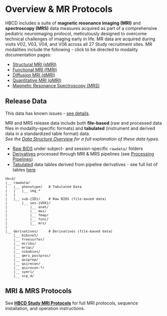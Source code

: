 
# Overview & MR Protocols

HBCD includes a suite of **magnetic resonance imaging (MRI)** and **spectroscopy (MRS)** data measures acquired as part of a comprehensive pediatric neuroimaging protocol, meticulously designed to overcome technical challenges of imaging early in life. MR data are acquired during visits V02, V03, V04, and V06 across all 27 Study recruitment sites. MR modalities include the following - click to be directed to modality documentation pages:

<ul>
<li><a href="smri" target="_blank">Structural MRI (sMRI)</a></li>
<li><a href="fmri" target="_blank">Functional MRI (fMRI)</a></li>
<li><a href="dmri" target="_blank">Diffusion MRI (dMRI)</a></li>
<li><a href="qmri" target="_blank">Quantitative MRI (qMRI)</a></li>
<li><a href="mrs" target="_blank">Magnetic Resonance Spectroscopy (MRS)</a></li>
</ul>

## Release Data

<div id="issues" class="issues-banner">
  <span class="emoji"><i class="fas fa-bug"></i></span>
  <span class="text">This data has known issues - <a href="../../changelog/knownissues/#imaging-data" target="_blank">see details</a>.</span>
</div>
<p></p>

MRI and MRS release data include both **file-based** (raw and processed data files in modality-specific formats) and **tabulated** (instrument and derived data in a standardized table format) data.      
<i>See the <a href="../../datacuration/overview" target="_blank">Data Structure Overview</a> for a full explanation of these data types.</i>

- <i class="fa fa-hammer"></i> <a href="../../datacuration/file-based-data/#raw-bids" target="_blank">Raw BIDS</a> under subject- and session-specific <code>rawdata/</code> folders
- <i class="fas fa-cog"></i> <a href="../../datacuration/file-based-data/#processed-derivatives" target="_blank">Derivatives</a> processed through MRI & MRS pipelines (see <a href="../processing" target="_blank">Processing Pipelines</a>)
- <i class="fas fa-table"></i> <a href="../../datacuration/phenotypes" target="_blank">Tabulated</a> data tables derived from pipeline derivatives - see full list of tables <a href="../#mri" target="_blank">here</a>

<pre class="folder-tree" style="font-size: 11px;">
hbcd/
|__ rawdata/ 
|   |__ phenotype/   <span class="hashtag"># Tabulated Data</span> 
|   |   |__ img_*   
|   |
|   |__ sub-<span class="label">{ID}</span>/    <span class="hashtag"># Raw BIDS (file-based data)</span>
|       |__ ses-<span class="label">{V0X}</span>/ 
|           |__ anat/
|           |__ dwi/
|           |__ fmap/
|           |__ func/
|           |__ mrs/
|
|__ derivatives/     <span class="hashtag"># Derivatives (file-based data)</span> 
    |__ bibsnet/
    |__ freesurfer/
    |__ mcribs/
    |__ mriqc/
    |__ nibabies/
    |__ qmri_postproc/
    |__ qsiprep/
    |__ qsirecon/
    |__ qsirecon-*/
    |__ symri/
    |__ xcp_d/
</pre>

## MRI & MRS Protocols

See <a href="https://hbcdsequences.readthedocs.io"><b>HBCD Study MRI Protocols</b></a> for full MRI protocols, sequence installation, and operation instructions.


<br>
